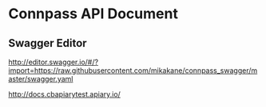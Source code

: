 # Connpass API Document

## Swagger Editor 

http://editor.swagger.io/#/?import=https://raw.githubusercontent.com/mikakane/connpass_swagger/master/swagger.yaml

http://docs.cbapiarytest.apiary.io/
